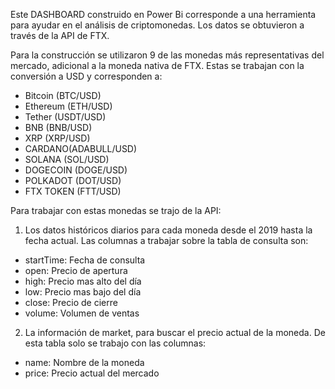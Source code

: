 Este DASHBOARD construido en Power Bi corresponde a una herramienta para ayudar en el análisis de criptomonedas. Los datos se obtuvieron a través de la API de FTX. 

Para la construcción se utilizaron 9 de las monedas más representativas del mercado, adicional a la moneda nativa de FTX. Estas se trabajan con la conversión a USD y corresponden a:
* Bitcoin (BTC/USD)
* Ethereum (ETH/USD)
* Tether (USDT/USD)
* BNB (BNB/USD)
* XRP (XRP/USD)
* CARDANO(ADABULL/USD)
* SOLANA (SOL/USD)
* DOGECOIN (DOGE/USD)
* POLKADOT (DOT/USD)
* FTX TOKEN (FTT/USD)


Para trabajar con estas monedas se trajo de la API: 
1. Los datos históricos diarios para cada moneda desde el 2019 hasta la fecha actual. Las columnas a trabajar sobre la tabla de consulta son:
* startTime: Fecha de consulta
* open: Precio de apertura
* high: Precio mas alto del día
* low: Precio mas bajo del día
* close: Precio de cierre
* volume: Volumen de ventas

2. La información de market, para buscar el precio actual de la moneda. De esta tabla solo se trabajo con las columnas:
* name: Nombre de la moneda
* price: Precio actual del mercado



